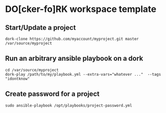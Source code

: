 # DO[cker-fo]RK workspace template

## Start/Update a project
```
dork-clone https://github.com/myaccount/myproject.git master /var/source/myproject
```

## Run an arbitrary ansible playbook on a dork
```
cd /var/source/myproject
dork-play /path/to/my/playbook.yml --extra-vars="whatever ..."  --tags "idontknow"
```

## Create password for a project
```
sudo ansible-playbook /opt/playbooks/project-password.yml
```
